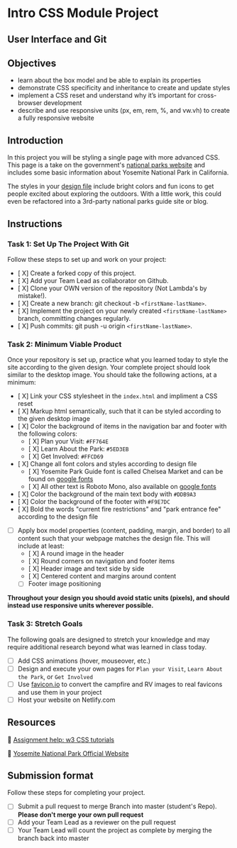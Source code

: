 # Intro CSS Module Project

## User Interface and Git

## Objectives

- learn about the box model and be able to explain its properties
- demonstrate CSS specificity and inheritance to create and update styles
- implement a CSS reset and understand why it’s important for cross-browser development
- describe and use responsive units (px, em, rem, %, and vw.vh) to create a fully responsive website

## Introduction

In this project you will be styling a single page with more advanced CSS. This page is a take on the government's [national parks website](https://www.nps.gov/yose/index.htm) and includes some basic information about Yosemite National Park in California.

The styles in your [design file](/design/desktop.jpg) include bright colors and fun icons to get people excited about exploring the outdoors. With a little work, this could even be refactored into a 3rd-party national parks guide site or blog.

## Instructions

### Task 1: Set Up The Project With Git

Follow these steps to set up and work on your project:

- [ X] Create a forked copy of this project.
- [ X] Add your Team Lead as collaborator on Github.
- [ X] Clone your OWN version of the repository (Not Lambda's by mistake!).
- [ X] Create a new branch: git checkout -b `<firstName-lastName>`.
- [ X] Implement the project on your newly created `<firstName-lastName>` branch, committing changes regularly.
- [ X] Push commits: git push -u origin `<firstName-lastName>`.

### Task 2: Minimum Viable Product

Once your repository is set up, practice what you learned today to style the site according to the given design. Your complete project should look similar to the desktop image. You should take the following actions, at a minimum:

- [ X] Link your CSS stylesheet in the `index.html` and impliment a CSS reset 
- [ X] Markup html semantically, such that it can be styled according to the given desktop image
- [ X] Color the background of items in the navigation bar and footer with the following colors:
  - [ X] Plan your Visit: `#FF764E`
  - [ X] Learn About the Park: `#5ED3EB`
  - [ X] Get Involved: `#FFCD69`
- [ X] Change all font colors and styles according to design file
  - [ X] Yosemite Park Guide font is called Chelsea Market and can be found on [google fonts](https://fonts.google.com/specimen/Chelsea+Market)
  - [ X] All other text is Roboto Mono, also available on [google fonts](https://fonts.google.com/specimen/Roboto+Mono)
- [ X] Color the background of the main text body with `#DDB9A3`
- [ X] Color the background of the footer with `#F9E7DC`
- [ X] Bold the words "current fire restrictions" and "park entrance fee" according to the design file
- [ ] Apply box model properties (content, padding, margin, and border) to all content such that your webpage matches the design file. This will include at least: 
  - [ X] A round image in the header
  - [ X] Round corners on navigation and footer items
  - [ X] Header image and text side by side
  - [ X] Centered content and margins around content
  - [ ] Footer image positioning

**Throughout your design you should avoid static units (pixels), and should instead use responsive units wherever possible.**


### Task 3: Stretch Goals

The following goals are designed to stretch your knowledge and may require additional research beyond what was learned in class today.

- [ ] Add CSS animations (hover, mouseover, etc.)
- [ ] Design and execute your own pages for `Plan your Visit`, `Learn About the Park`, or `Get Involved`
- [ ] Use [favicon.io](https://favicon.io/favicon-converter/) to convert the campfire and RV images to real favicons and use them in your project
- [ ] Host your website on Netlify.com

## Resources

👋 [Assignment help: w3 CSS tutorials](https://www.w3schools.com/css/)

👀 [Yosemite National Park Official Website](https://www.nps.gov/yose/index.htm)

## Submission format

Follow these steps for completing your project.

- [ ] Submit a pull request to merge <firstName-lastName> Branch into master (student's  Repo). **Please don't merge your own pull request**
- [ ] Add your Team Lead as a reviewer on the pull request
- [ ] Your Team Lead will count the project as complete by merging the branch back into master
